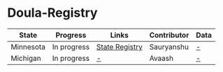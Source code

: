 # Doula-Registry
| State | Progress | Links | Contributor | Data |
|----------|----------|----------|----------|----------|
| Minnesota | In progress | [State Registry](https://www.health.state.mn.us/facilities/providers/doula/registry.html) | Sauryanshu | [-](#) |
| Michigan | In progress | [-](#) | Avaash | [-](#)
